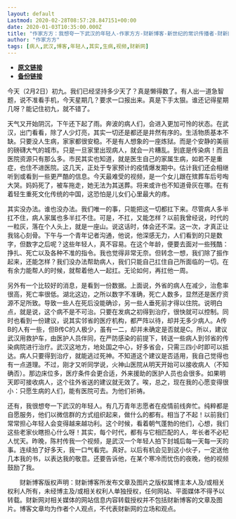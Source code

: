 ```yaml
---
layout: default
Lastmod: 2020-02-28T08:57:28.847151+00:00
date: 2020-01-03T10:35:00.000Z
title: "作家方方：我想夸一下武汉的年轻人-作家方方-财新博客-新世纪的常识传播者-财新网"
author: "作家方方"
tags: [病人,武汉,博客,年轻人,其实,生病,视频,财新网]
---
```


* [**原文链接**](http://fangfang.blog.caixin.com/archives/220746)
* [**备份链接**](http://web.archive.org/web/20200211083820/http://fangfang.blog.caixin.com/archives/220746)


今天（2月2日）初九。我们已经坚持多少天了？真是懒得数了。有人出一道急智题，说不准看手机，今天星期几？要求一口报出来。真是下手太狠。谁还记得星期几呀？能记住初九，就不错了。

天气又开始阴沉，下午还下起了雨。奔波的病人们，会进入更加可怜的状态。在武汉，出门看看，除了人少灯亮，其实一切还是都还是井然有序的。生活物质基本不缺。只要没人生病，家家都很安稳。不是有人想象的一座炼狱。而是个安静的美丽的磅礴大气的城市。只是一旦家里出现病人，就会一片糟乱。到底是传染病！而且医院资源只有那么多。市民其实也知道，就是医生自己的家属生病，如若不是重症，也住不进医院。这几天，正处于专家预计的疫情爆发期中。估计我们还会相继听到或看到一些更严酷的信息。今天最难受的视频，是一个女儿跟在殡葬车后号啕大哭。妈妈死了，被车拖走，她无法为其送葬。将来或许也不知道骨灰在哪。在有着轻生重死文化传统的中国，这恐怕是儿女们心里最大的疼。

其实没办法。谁也没办法。我们唯一的事，只能把这一切都扛下来。尽管病人多半扛不住，病人家属也多半扛不住。可是，不扛，又能怎样？以前我曾经说，时代的一粒灰，落在个人头上，就是一座山。说这话时，体会还不深。这一次，才真正让我铭心刻骨。下午与一个青年记者沟通，他说，他深感无力，人们看到的只是数字，但数字之后呢？这些年轻人，真不容易。在这个年龄，便要去面对一些残酷：挣扎、死亡以及各种不准的指令。我也觉得非常无奈。但转念一想，我们除了振作起来，还能怎样？我们没办法帮助病人，我们只能自己扛住自己所面临的一切。在有余力能帮人的时候，就帮着他人一起扛。无论如何，再扛他一周。

另外有一个比较好的消息，是看到一份数据。上面说，外省的病人在减少，治愈率很高，死亡率很低。湖北这边，之所以数字不准确，死亡人数多，显然还是医疗资源不足所致。导致一些人在死后没能确诊，另一些人垂死前才得以住院。说明白点，就是说，这个病不是不可治。只要在发病之初得到治疗，很快就可以控制。同时也看到一份建议，说其实邻省的医疗机构，都严阵以待，却并无多少病人。A传B的人有一些，但B传C的人极少，虽有一二，却并未确定是否就是C。所以，建议武汉用救护车，由医护人员伴同，在严防感染的前提下，转送一些病人到邻省的传染病院进行治疗。武汉这地方，地处国之中心，好多省会，只需三四小时即可以抵达。病人只要得到治疗，就能逃过死神。不知道这个建议是否适用，我自己觉得也有一点道理。不过，刚才又听同学说，火神山医院从明天开始可以接收病人（不知确否）。那边床位多，医疗条件会更合适，外来援助的医护人员也会很多。如果明天即可接收病人，这个往外省送的建议就无效了。唉，总之，现在我的心愿变得很小：只愿生病的人们，能有医院可去。为他们祈祷。

还有，我很想夸一下武汉的年轻人。有几万青年志愿者在疫情前线奔忙。纯粹都是自愿服务，他们以微信群的方式组织起来，做什么的都有。相当了不起！以前我们常常担心年轻人会变得越来越功利。这个时候，看着朝气蓬勃的他们，心想，我们这些老家伙瞎担心什么呀！其实，每个时代，都有与它相匹配的人，年长者不必杞人忧天。昨晚，陈村传我一个视频，是武汉一个年轻人拍下封城后每一天每一天的事。连续拍了好多天，我一口气看完。真好。以后有机会见到这小伙子，一定送他几本我的书，以表达我的敬意。还要告诉他，在某个寒冷而忧伤的夜晚，他的视频鼓励了我。

　　财新博客版权声明：财新博客所发布文章及图片之版权属博主本人及/或相关权利人所有，未经博主及/或相关权利人单独授权，任何网站、平面媒体不得予以转载。财新网对相关媒体的网站信息内容转载授权并不包括财新博客的文章及图片。博客文章均为作者个人观点，不代表财新网的立场和观点。


